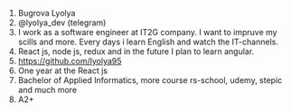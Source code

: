 1. Bugrova Lyolya
2. @lyolya_dev (telegram)
3. I work as a software engineer at IT2G company. I want to impruve my scills and more. Every days i learn English and watch the IT-channels.
4. React js, node js, redux and in the future I plan to learn angular.
5. https://github.com/lyolya95
6. One year at the React js
7. Bachelor of Applied Informatics, more course rs-school, udemy, stepic and much more
8. A2+